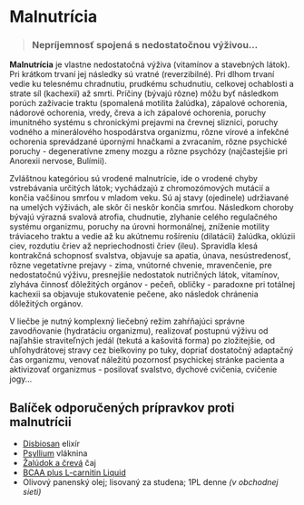 Malnutrícia
===========


> ### Nepríjemnosť spojená s nedostatočnou výživou…
> 
> 

**Malnutrícia** je vlastne nedostatočná výživa (vitamínov a stavebných látok).
Pri krátkom trvaní jej následky sú vratné (reverzibilné). Pri dlhom trvaní vedie
ku telesnému chradnutiu, prudkému schudnutiu, celkovej ochablosti a strate síl
(kachexií) až smrti.   Príčiny (bývajú rôzne) môžu byť následkom porúch
zažívacie traktu (spomalená motilita žalúdka), zápalové ochorenia, nádorové
ochorenia, vredy, čreva a ich zápalové ochorenia, poruchy imunitného systému s
chronickými prejavmi na črevnej sliznici, poruchy vodného a minerálového
hospodárstva organizmu, rôzne vírové a infekčné ochorenia sprevádzané úpornými
hnačkami a zvracaním, rôzne psychické poruchy - degeneratívne zmeny mozgu a
rôzne psychózy (najčastejšie pri Anorexii nervose, Bulímii).

Zvláštnou kategóriou sú vrodené malnutrície, ide o vrodené chyby vstrebávania
určitých látok; vychádzajú z chromozómových mutácií a končia vačšinou smrťou v
mladom veku. Sú aj stavy (ojedinele) udržiavané na umelých výživách, ale skôr či
neskôr končia smrťou.   Následkom choroby bývajú výrazná svalová atrofia,
chudnutie, zlyhanie celého regulačného systému organizmu, poruchy na úrovni
hormonálnej, zníženie motility tráviaceho traktu a vedie až ku akútnemu
rošíreniu (dilatácii) žalúdka, oklúzii ciev, rozdutiu čriev až nepriechodnosti
čriev (ileu). Spravidla klesá kontrakčná schopnosť svalstva, objavuje sa apatia,
únava, nesústredenosť, rôzne vegetatívne prejavy - zima, vnútorné chvenie,
mravenčenie, pre nedostatočnú výživu, presnejšie nedostatok nutričných látok,
vitamínov, zlyháva činnosť dôležitých orgánov - pečeň, obličky - paradoxne pri
totálnej kachexii sa objavuje stukovatenie pečene, ako následok chránenia
dôležitých orgánov.

V liečbe je nutný komplexný liečebný režim zahŕňajúci správne zavodňovanie
(hydratáciu organizmu), realizovať postupnú výživu od najľahšie straviteľných
jedál (tekutá a kašovitá forma) po zložitejšie, od uhľohydrátovej stravy cez
bielkoviny po tuky, dopriať dostatočný adaptačný čas organizmu, venovať náležitú
pozornosť psychickej stránke pacienta a aktivizovať organizmus - posilovať
svalstvo, dychové cvičenia, cvičenie jogy…

Balíček odporučených prípravkov proti malnutrícii
-------------------------------------------------

* [Disbiosan](/sip/elixiry/disbiosan-elixir) elixír
* [Psyllium](/sip/caje/psyllium) vláknina
* [Žalúdok a črevá](/sip/caje/zaludok-creva) čaj
* [BCAA plus L-carnitin Liquid](/sip/cvi/bcaa-l-carnitin)
* Olivový panenský olej; lisovaný za studena; 1PL denne *(v obchodnej sieti)*
